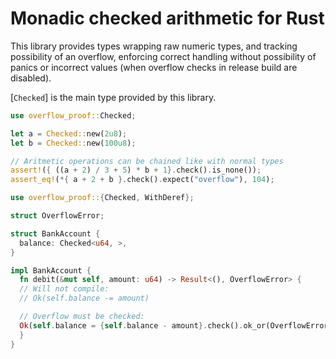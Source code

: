 # Monadic checked arithmetic for Rust

This library provides types wrapping raw numeric types,
and tracking possibility of an overflow, enforcing
correct handling without possibility of panics or
incorrect values (when overflow checks in release build
are disabled).

[`Checked`] is the main type provided by this library.

```rust
use overflow_proof::Checked;

let a = Checked::new(2u8);
let b = Checked::new(100u8);

// Aritmetic operations can be chained like with normal types
assert!({ ((a + 2) / 3 + 5) * b + 1}.check().is_none());
assert_eq!(*{ a + 2 + b }.check().expect("overflow"), 104);
```

```rust
use overflow_proof::{Checked, WithDeref};

struct OverflowError;

struct BankAccount {
  balance: Checked<u64, >,
}

impl BankAccount {
  fn debit(&mut self, amount: u64) -> Result<(), OverflowError> {
  // Will not compile:
  // Ok(self.balance -= amount)

  // Overflow must be checked:
  Ok(self.balance = {self.balance - amount}.check().ok_or(OverflowError)?)
  }
}
```
